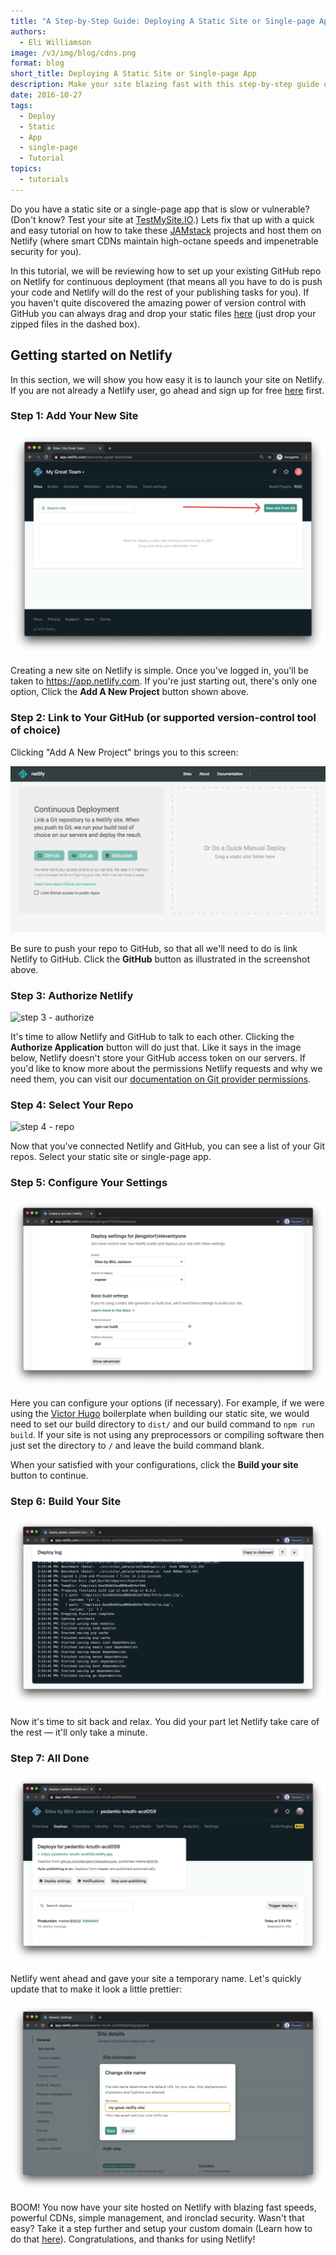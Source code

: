 ```yaml
---
title: "A Step-by-Step Guide: Deploying A Static Site or Single-page App"
authors:
  - Eli Williamson
image: /v3/img/blog/cdns.png
format: blog
short_title: Deploying A Static Site or Single-page App
description: Make your site blazing fast with this step-by-step guide on how to deploy a static site or single-page app on Netlify.
date: 2016-10-27
tags:
  - Deploy
  - Static
  - App
  - single-page
  - Tutorial
topics:
  - tutorials
---
```


Do you have a static site or a single-page app that is slow or vulnerable? (Don't know? Test your site at [TestMySite.IO](http://testmysite.io).) Lets fix that up with a quick and easy tutorial on how to take these [JAMstack](http://jamstack.org) projects and host them on Netlify (where smart CDNs maintain high-octane speeds and impenetrable security for you).

In this tutorial, we will be reviewing how to set up your existing GitHub repo on Netlify for continuous deployment (that means all you have to do is push your code and Netlify will do the rest of your publishing tasks for you). If you haven't quite discovered the amazing power of version control with GitHub you can always drag and drop your static files [here](https://app.netlify.com) (just drop your zipped files in the dashed box).

## Getting started on Netlify

In this section, we will show you how easy it is to launch your site on Netlify. If you are not already a Netlify user, go ahead and sign up for free [here](https://app.netlify.com/signup) first.

### Step 1: Add Your New Site

![step 1 - add](/v3/img/blog/add-new-project.png)

Creating a new site on Netlify is simple. Once you've logged in, you'll be taken to https://app.netlify.com. If you're just starting out, there's only one option, Click the **Add A New Project** button shown above.

### Step 2: Link to Your GitHub (or supported version-control tool of choice)

Clicking "Add A New Project" brings you to this screen:

![step 2 - link](/v3/img/blog/step-2-hugo.png)

Be sure to push your repo to GitHub, so that all we'll need to do is link Netlify to GitHub. Click the **GitHub** button as illustrated in the screenshot above.

### Step 3: Authorize Netlify
![step 3 - authorize](https://cloud.githubusercontent.com/assets/6520639/9803635/71760370-57d9-11e5-8bdb-850aa176a22c.png)

It's time to allow Netlify and GitHub to talk to each other. Clicking the **Authorize Application** button will do just that. Like it says in the image below, Netlify doesn't store your GitHub access token on our servers. If you'd like to know more about the permissions Netlify requests and why we need them, you can visit our [documentation on Git provider permissions](https://docs.netlify.com/configure-builds/repo-permissions-linking/).

### Step 4: Select Your Repo
![step 4 - repo](https://cloud.githubusercontent.com/assets/6520639/9897552/b9ea7f7c-5bfe-11e5-94a0-f957a7d1986e.png)

Now that you've connected Netlify and GitHub, you can see a list of your Git repos. Select your static site or single-page app.

### Step 5: Configure Your Settings
![step 5 - configure](/v3/img/blog/config-your-repo.png)

Here you can configure your options (if necessary). For example, if we were using the [Victor Hugo](https://github.com/netlify/victor-hugo) boilerplate when building our static site, we would need to set our build directory to `dist/` and our build command to `npm run build`. If your site is not using any preprocessors or compiling software then just set the directory to `/` and leave the build command blank.

When your satisfied with your configurations, click the **Build your site** button to continue.

### Step 6: Build Your Site

![step 6 - build](/v3/img/blog/building-site.png)

Now it's time to sit back and relax. You did your part let Netlify take care of the rest — it'll only take a minute.

### Step 7: All Done

![step 7 - done](/v3/img/blog/done-1.png)

Netlify went ahead and gave your site a temporary name. Let's quickly update that to make it look a little prettier:

![step 8 - pretty](/v3/img/blog/done-2.png)

BOOM! You now have your site hosted on Netlify with blazing fast speeds, powerful CDNs, simple management, and ironclad security. Wasn't that easy? Take it a step further and setup your custom domain (Learn how to do that [here](https://www.netlify.com/blog/2016/03/14/setting-up-your-custom-domain/)). Congratulations, and thanks for using Netlify!
